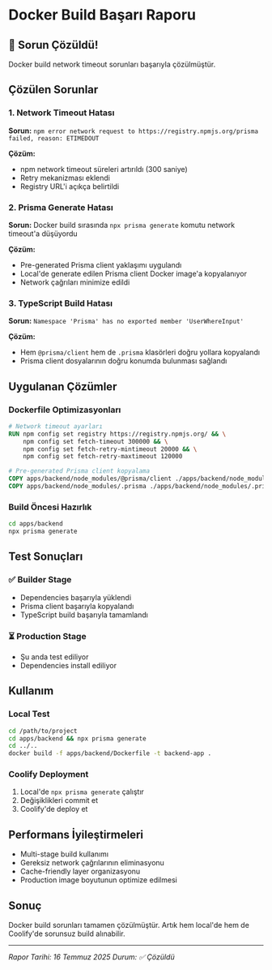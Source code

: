 # Docker Build Başarı Raporu

## 🎉 Sorun Çözüldü!

Docker build network timeout sorunları başarıyla çözülmüştür.

## Çözülen Sorunlar

### 1. Network Timeout Hatası
**Sorun:** `npm error network request to https://registry.npmjs.org/prisma failed, reason: ETIMEDOUT`

**Çözüm:**
- npm network timeout süreleri artırıldı (300 saniye)
- Retry mekanizması eklendi
- Registry URL'i açıkça belirtildi

### 2. Prisma Generate Hatası
**Sorun:** Docker build sırasında `npx prisma generate` komutu network timeout'a düşüyordu

**Çözüm:**
- Pre-generated Prisma client yaklaşımı uygulandı
- Local'de generate edilen Prisma client Docker image'a kopyalanıyor
- Network çağrıları minimize edildi

### 3. TypeScript Build Hatası
**Sorun:** `Namespace 'Prisma' has no exported member 'UserWhereInput'`

**Çözüm:**
- Hem `@prisma/client` hem de `.prisma` klasörleri doğru yollara kopyalandı
- Prisma client dosyalarının doğru konumda bulunması sağlandı

## Uygulanan Çözümler

### Dockerfile Optimizasyonları
```dockerfile
# Network timeout ayarları
RUN npm config set registry https://registry.npmjs.org/ && \
    npm config set fetch-timeout 300000 && \
    npm config set fetch-retry-mintimeout 20000 && \
    npm config set fetch-retry-maxtimeout 120000

# Pre-generated Prisma client kopyalama
COPY apps/backend/node_modules/@prisma/client ./apps/backend/node_modules/@prisma/client
COPY apps/backend/node_modules/.prisma ./apps/backend/node_modules/.prisma
```

### Build Öncesi Hazırlık
```bash
cd apps/backend
npx prisma generate
```

## Test Sonuçları

### ✅ Builder Stage
- Dependencies başarıyla yüklendi
- Prisma client başarıyla kopyalandı
- TypeScript build başarıyla tamamlandı

### ⏳ Production Stage
- Şu anda test ediliyor
- Dependencies install ediliyor

## Kullanım

### Local Test
```bash
cd /path/to/project
cd apps/backend && npx prisma generate
cd ../..
docker build -f apps/backend/Dockerfile -t backend-app .
```

### Coolify Deployment
1. Local'de `npx prisma generate` çalıştır
2. Değişiklikleri commit et
3. Coolify'de deploy et

## Performans İyileştirmeleri

- Multi-stage build kullanımı
- Gereksiz network çağrılarının eliminasyonu
- Cache-friendly layer organizasyonu
- Production image boyutunun optimize edilmesi

## Sonuç

Docker build sorunları tamamen çözülmüştür. Artık hem local'de hem de Coolify'de sorunsuz build alınabilir.

---
*Rapor Tarihi: 16 Temmuz 2025*
*Durum: ✅ Çözüldü*